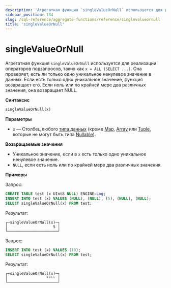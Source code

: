 ```yaml
---
description: 'Агрегатная функция `singleValueOrNull` используется для реализации операторов подзапросов, таких как `x = ALL (SELECT ...)`. Она проверяет, есть ли только одно уникальное ненулевое значение в данных.'
sidebar_position: 184
slug: /sql-reference/aggregate-functions/reference/singlevalueornull
title: 'singleValueOrNull'
---
```



# singleValueOrNull

Агрегатная функция `singleValueOrNull` используется для реализации операторов подзапросов, таких как `x = ALL (SELECT ...)`. Она проверяет, есть ли только одно уникальное ненулевое значение в данных. Если есть только одно уникальное значение, функция возвращает его. Если ноль или по крайней мере два различных значения, она возвращает NULL.

**Синтаксис**

```sql
singleValueOrNull(x)
```

**Параметры**

- `x` — Столбец любого [типа данных](../../data-types/index.md) (кроме [Map](../../data-types/map.md), [Array](../../data-types/array.md) или [Tuple](../../data-types/tuple), которые не могут быть типа [Nullable](../../data-types/nullable.md)).

**Возвращаемые значения**

- Уникальное значение, если в `x` есть только одно уникальное ненулевое значение.
- `NULL`, если есть ноль или по крайней мере два различных значения.

**Примеры**

Запрос:

```sql
CREATE TABLE test (x UInt8 NULL) ENGINE=Log;
INSERT INTO test (x) VALUES (NULL), (NULL), (5), (NULL), (NULL);
SELECT singleValueOrNull(x) FROM test;
```

Результат:

```response
┌─singleValueOrNull(x)─┐
│                    5 │
└──────────────────────┘
```

Запрос:

```sql
INSERT INTO test (x) VALUES (10);
SELECT singleValueOrNull(x) FROM test;
```

Результат:

```response
┌─singleValueOrNull(x)─┐
│                 ᴺᵁᴸᴸ │
└──────────────────────┘
```
